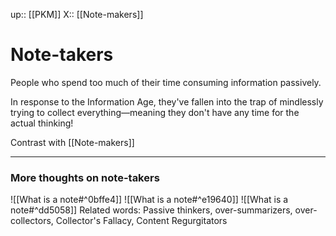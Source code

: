 up:: [[PKM]] 
X:: [[Note-makers]]

# Note-takers
People who spend too much of their time consuming information passively. 

In response to the Information Age, they've fallen into the trap of mindlessly trying to collect everything—meaning they don't have any time for the actual thinking!

Contrast with [[Note-makers]]

---

### More thoughts on note-takers
![[What is a note#^0bffe4]] ![[What is a note#^e19640]] ![[What is a note#^dd5058]]
Related words: Passive thinkers, over-summarizers, over-collectors, Collector's Fallacy, Content Regurgitators

